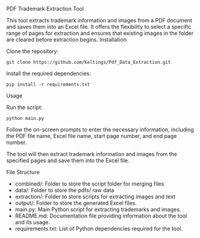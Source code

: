 PDF Trademark Extraction Tool

This tool extracts trademark information and images from a PDF document and saves them into an Excel file. It offers the flexibility to select a specific range of pages for extraction and ensures that existing images in the folder are cleared before extraction begins.
Installation

Clone the repository:


    git clone https://github.com/Keltings/Pdf_Data_Extraction.git

Install the required dependencies:

    pip install -r requirements.txt

Usage

Run the script:

    python main.py

Follow the on-screen prompts to enter the necessary information, including the PDF file name, Excel file name, start page number, and end page number.

The tool will then extract trademark information and images from the specified pages and save them into the Excel file.

File Structure
- combined/: Folder to store the script folder for merging files
- data/: Folder to store the pdfs/ raw data
- extraction/:  Folder to store scripts for extracting images and text
- output/: Folder to store the generated Excel files.
- main.py: Main Python script for extracting trademarks and images.
- README.md: Documentation file providing information about the tool and its usage.
- requirements.txt: List of Python dependencies required for the tool.
